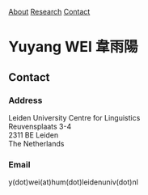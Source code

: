 
[About](index.html) [Research](research.html) [Contact](contact.html)

# Yuyang WEI 韋雨陽

## Contact

### Address

Leiden University Centre for Linguistics  
Reuvensplaats 3-4  
2311 BE Leiden  
The Netherlands

### Email

y(dot)wei(at)hum(dot)leidenuniv(dot)nl
